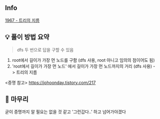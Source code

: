 ## Info
[1967 - 트리의 지름](https://www.acmicpc.net/problem/1967)

## 💡 풀이 방법 요약
> dfs 두 번으로 답을 구할 수 있음

1. root에서 길이가 가장 먼 노드를 구함 (dfs 사용, root 아니고 임의의 점이어도 됨)
2. 'root에서 길이가 가장 먼 노드' 에서 길이가 가장 먼 노드까지의 거리 (dfs 사용) -> 트리의 지름

<증명 참고>
https://johoonday.tistory.com/217

## 🙂 마무리
굳이 증명까지 알 필요는 없을 것 같고 '그런갑다..' 하고 넘어가야겠다
